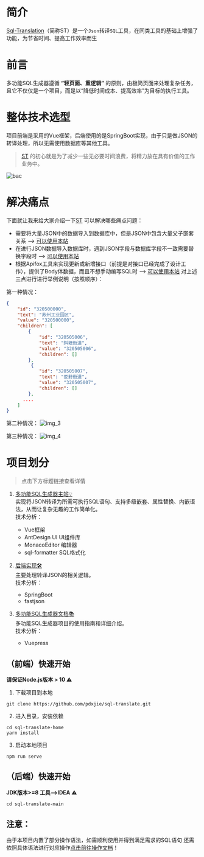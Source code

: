 # 简介
[Sql-Translation](https://github.com/pdxjie/sql-translate)（简称ST）是一个`Json`转译`SQL`工具，在同类工具的基础上增强了功能，为节省时间、提高工作效率而生
# 前言
多功能SQL生成器遵循 **“轻页面、重逻辑”** 的原则，由极简页面来处理复杂任务，且它不仅仅是一个项目，而是以“降低时间成本、提高效率”为目标的执行工具。
# 整体技术选型
项目前端是采用的Vue框架，后端使用的是SpringBoot实现，由于只是做JSON的转译处理，所以无需使用数据库等其他工具。


> [ST](https://github.com/pdxjie/sql-translate) 的初心就是为了减少一些无必要时间浪费，将精力放在具有价值的工作业务中。


![bac](https://user-images.githubusercontent.com/108468186/202339749-827b7e8c-acbc-4359-9725-08da32b5e042.png)
# 解决痛点

下面就让我来给大家介绍一下[ST](https://github.com/pdxjie/sql-translate) 可以解决哪些痛点问题：
- 需要将大量JSON中的数据导入到数据库中，但是JSON中包含大量父子嵌套关系 ——> [可以使用本站](http://www.json-sql.online/)
- 在进行JSON数据导入数据库时，遇到JSON字段与数据库字段不一致需要替换字段时 ——> [可以使用本站](http://www.json-sql.online/)
- 根据Apifox工具来实现更新或新增接口（前提是对接口已经完成了设计工作），提供了Body体数据，而且不想手动编写SQL时 ——> [可以使用本站](http://www.json-sql.online/)
对上述三点进行进行举例说明（按照顺序）：

第一种情况：
```json
{
    "id": "320500000",
    "text": "苏州工业园区",
    "value": "320500000",
    "children": [         
        {
            "id": "320505006",
            "text": "斜塘街道",
            "value": "320505006",
            "children": []
        },
         {
            "id": "320505007",
            "text": "娄葑街道",
            "value": "320505007",
            "children": []
        },
      ....
    ]
}
```
第二种情况：
![img_3](https://user-images.githubusercontent.com/108468186/202339921-b14d118f-fffb-4b57-be26-95f4bc60f056.png)

第三种情况：
![img_4](https://user-images.githubusercontent.com/108468186/202339938-d9a2217a-9a62-4761-84fa-ed99e56d46f1.png)



# 项目划分
>点击下方标题链接查看详情

1. [多功能SQL生成器主站💡](http://www.json-sql.com) <br>
实现将JSON转译为所需可执行SQL语句、支持多级嵌套、属性替换、内嵌语法，从而让复杂无趣的工作简单化。<br>
技术分析：
   - Vue框架
   - AntDesign UI UI组件库
   - MonacoEditor 编辑器
   - sql-formatter SQL格式化

2. [后端实现🛠](https://github.com/pdxjie/sql-translate/tree/main/sql-translate-main) <br>
主要处理转译JSON的相关逻辑。<br>
技术分析：
   - SpringBoot
   - fastjson

2. [多功能SQL生成器文档📚](https://pdxjie.github.io/translate.github.io/) <br>
多功能SQL生成器项目的使用指南和详细介绍。<br>
技术分析：
   - Vuepress
    
## （前端）快速开始

**请保证Node.js版本 > 10 :warning:**
1. 下载项目到本地
```shell
git clone https://github.com/pdxjie/sql-translate.git
```
2. 进入目录，安装依赖
```shell
cd sql-translate-home
yarn install
```
3. 启动本地项目
```shell
npm run serve
```

## （后端）快速开始
**JDK版本>=8 工具——>IDEA :warning:**
```shell
cd sql-translate-main
```
## 注意：
由于本项目内置了部分操作语法，如需顺利使用并得到满足需求的SQL语句 还需依照具体语法进行对应操作[点击前往操作文档](https://pdxjie.github.io/translate.github.io/)！
